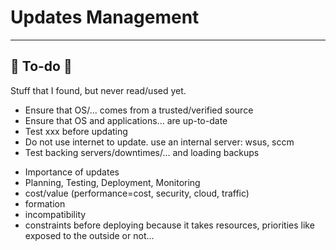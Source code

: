 # Updates Management

<hr class="sep-both">

## 👻 To-do 👻

Stuff that I found, but never read/used yet.

<div class="row row-cols-lg-2"><div>

* Ensure that OS/... comes from a trusted/verified source
* Ensure that OS and applications... are up-to-date
* Test xxx before updating
* Do not use internet to update. use an internal server: wsus, sccm
* Test backing servers/downtimes/... and loading backups
</div><div>

* Importance of updates
* Planning, Testing, Deployment, Monitoring
* cost/value (performance=cost, security, cloud, traffic)
* formation
* incompatibility
* constraints before deploying because it takes resources, priorities like exposed to the outside or not...

</div></div>